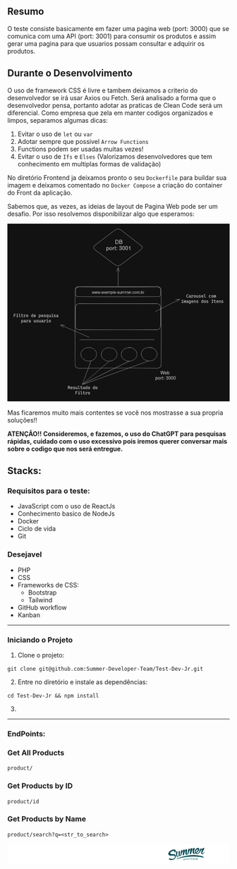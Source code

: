 ## Resumo
O teste consiste basicamente em fazer uma pagina web (port: 3000) que se comunica com uma API (port: 3001) para consumir os produtos e assim gerar uma pagina para que usuarios possam consultar e adquirir os produtos.

## Durante o Desenvolvimento
O uso de framework CSS é livre e tambem deixamos a criterio do desenvolvedor se irá usar Axios ou Fetch. Será analisado a forma que o desenvolvedor pensa, portanto adotar as praticas de Clean Code será um diferencial. Como empresa que zela em manter codigos organizados e limpos, separamos algumas dicas:
1. Evitar o uso de `let` ou `var`
2. Adotar sempre que possivel `Arrow Functions`
3. Functions podem ser usadas muitas vezes!
4. Evitar o uso de `Ifs` e `Elses` (Valorizamos desenvolvedores que tem conhecimento em multiplas formas de validação)

No diretório Frontend ja deixamos pronto o seu `Dockerfile` para buildar sua imagem e deixamos comentado no `Docker Compose` a criação do container do Front da aplicação.

Sabemos que, as vezes, as ideias de layout de Pagina Web pode ser um desafio. Por isso resolvemos disponibilizar algo que esperamos:

![exemple](.imgs/exemple.png)

Mas ficaremos muito mais contentes se você nos mostrasse a sua propria soluções!!

**ATENÇÃO!! Consideremos, e fazemos, o uso do ChatGPT para pesquisas rápidas, cuidado com o uso excessivo pois iremos querer conversar mais sobre o codigo que nos será entregue.**

## Stacks:
### Requisitos para o teste:
- JavaScript com o uso de ReactJs
- Conhecimento basico de NodeJs
- Docker
- Ciclo de vida
- Git

### Desejavel
- PHP
- CSS
- Frameworks de CSS:
  - Bootstrap
  - Tailwind
- GitHub workflow
- Kanban

<hr />

### Iniciando o Projeto
1. Clone o projeto:
```
git clone git@github.com:Summer-Developer-Team/Test-Dev-Jr.git
```
2. Entre no diretório e instale as dependências:
```
cd Test-Dev-Jr && npm install
```
3. 

<hr />

### EndPoints:
### Get All Products
```
product/
```
### Get Products by ID 
```
product/id
```
### Get Products by Name
```
product/search?q=<str_to_search>
```

![banner](.imgs/banner.png)
